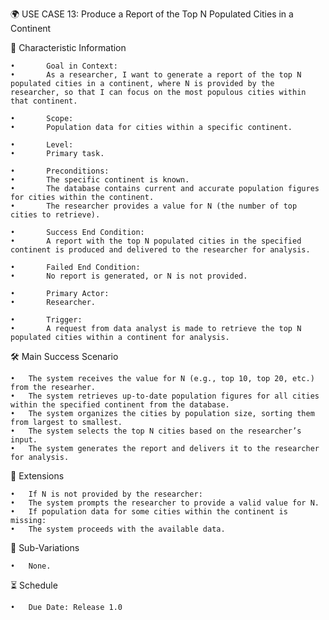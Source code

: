 🌍 USE CASE 13: Produce a Report of the Top N Populated Cities in a Continent

📌 Characteristic Information

	•       Goal in Context:
	•       As a researcher, I want to generate a report of the top N populated cities in a continent, where N is provided by the researcher, so that I can focus on the most populous cities within that continent.
	
    •       Scope:
	•       Population data for cities within a specific continent.
	
    •       Level:
	•       Primary task.
	
    •       Preconditions:
	•       The specific continent is known.
	•       The database contains current and accurate population figures for cities within the continent.
	•       The researcher provides a value for N (the number of top cities to retrieve).
	
    •       Success End Condition:
	•       A report with the top N populated cities in the specified continent is produced and delivered to the researcher for analysis.
	
    •       Failed End Condition:
	•       No report is generated, or N is not provided.
	
    •       Primary Actor:
	•       Researcher.
	
    •       Trigger:
	•       A request from data analyst is made to retrieve the top N populated cities within a continent for analysis.

🛠 Main Success Scenario

	•	The system receives the value for N (e.g., top 10, top 20, etc.) from the researher.
	•	The system retrieves up-to-date population figures for all cities within the specified continent from the database.
	•	The system organizes the cities by population size, sorting them from largest to smallest.
	•	The system selects the top N cities based on the researcher’s input.
	•	The system generates the report and delivers it to the researcher for analysis.

🚨 Extensions

	•	If N is not provided by the researcher:
	•	The system prompts the researcher to provide a valid value for N.
	•	If population data for some cities within the continent is missing:
	•	The system proceeds with the available data.

🔀 Sub-Variations

	•	None.

⏳ Schedule

	•	Due Date: Release 1.0

